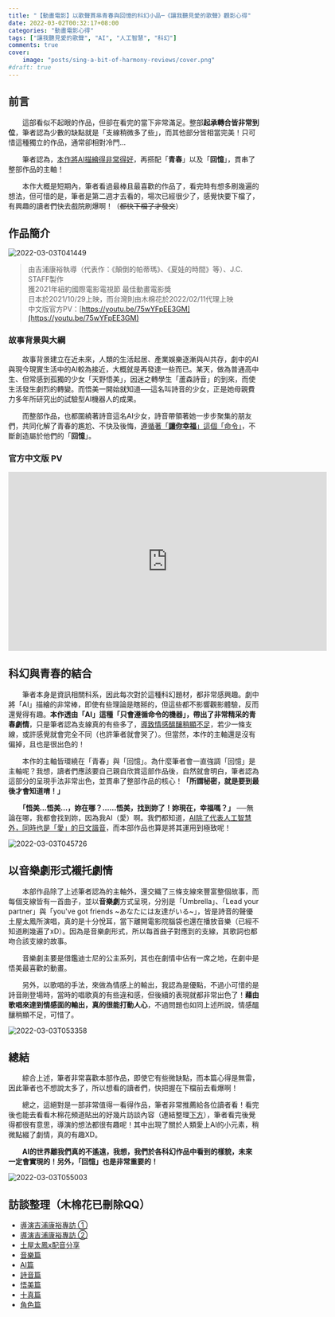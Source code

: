 ```yaml
---
title: "【動畫電影】以歌聲貫串青春與回憶的科幻小品─《讓我聽見愛的歌聲》觀影心得"
date: 2022-03-02T00:32:17+08:00
categories: "動畫電影心得" 
tags: ["讓我聽見愛的歌聲", "AI", "人工智慧", "科幻"]
comments: true
cover:
    image: "posts/sing-a-bit-of-harmony-reviews/cover.png"
#draft: true
---
```


## 前言

　　這部看似不起眼的作品，但卻在看完的當下非常滿足。整部**起承轉合皆非常到位**，筆者認為少數的缺點就是「支線稍微多了些」，而其他部分皆相當完美！只可惜這種獨立的作品，通常卻相對冷門...

　　筆者認為，<u>本作將AI描繪得非常得好</u>，再搭配「**青春**」以及「**回憶**」，貫串了整部作品的主軸！

　　本作大概是短期內，筆者看過最棒且最喜歡的作品了，看完時有想多刷幾遍的想法，但可惜的是，筆者是第二週才去看的，場次已經很少了，感覺快要下檔了，有興趣的讀者們快去戲院刷爆啊！（~~都快下檔了才發文~~）

<!--more-->

## 作品簡介
![2022-03-03T041449](2022-03-03T041449.png)
> 由吉浦康裕執導（代表作：《顛倒的帕蒂瑪》、《夏娃的時間》等）、J.C. STAFF製作<br>
> 獲2021年紐約國際電影電視節 最佳動畫電影獎<br>
> 日本於2021/10/29上映，而台灣則由木棉花於2022/02/11代理上映<br>
> 中文版官方PV：[https://youtu.be/75wYFpEE3GM](https://youtu.be/75wYFpEE3GM)

### 故事背景與大綱
　　故事背景建立在近未來，人類的生活起居、產業娛樂逐漸與AI共存，劇中的AI與現今現實生活中的AI較為接近，大概就是再發達一些而已。某天，做為普通高中生、但常感到孤獨的少女「天野悟美」，因迷之轉學生「蘆森詩音」的到來，而使生活發生劇烈的轉變。而悟美一開始就知道──這名叫詩音的少女，正是她母親費力多年所研究出的試驗型AI機器人的成果。

　　而整部作品，也都圍繞著詩音這名AI少女，詩音帶領著她一步步聚集的朋友們，共同化解了青春的尷尬、不快及後悔，<u>遵循著「<b>讓你幸福</b>」這個「命令」</u>，不斷創造屬於他們的「**回憶**」。

### 官方中文版 PV
<center><iframe width="640" height="360" src="https://www.youtube.com/embed/75wYFpEE3GM" title="YouTube video player" frameborder="0" allow="accelerometer; autoplay; clipboard-write; encrypted-media; gyroscope; picture-in-picture" allowfullscreen></iframe></center>

## 科幻與青春的結合
　　筆者本身是資訊相關科系，因此每次對於這種科幻題材，都非常感興趣。劇中將「AI」描繪的非常棒，即使有些理論是瞎掰的，但這些都不影響觀影體驗，反而還覺得有趣。**本作透由「AI」這種「只會遵循命令的機器」，帶出了非常精采的青春劇情**，只是筆者認為支線真的有些多了，<u>導致情感醞釀稍顯不足</u>，若少一條支線，或許感覺就會完全不同（也許筆者就會哭了）。但當然，本作的主軸還是沒有偏掉，且也是很出色的！

　　本作的主軸皆環繞在「青春」與「回憶」。為什麼筆者會一直強調「回憶」是主軸呢？我想，讀者們應該要自己親自欣賞這部作品後，自然就會明白，筆者認為這部分的呈現手法非常出色，並貫串了整部作品的核心！**「所謂秘密，就是要到最後才會知道唷！」**

　　**「悟美...悟美...，妳在哪？......悟美，找到妳了！妳現在，幸福嗎？」** ──無論在哪，我都會找到妳，因為我AI（愛）啊。我們都知道，<u>AI除了代表人工智慧外，同時也是「愛」的日文諧音</u>，而本部作品也算是將其運用到極致呢！

![2022-03-03T045726](2022-03-03T045726.png)

## 以音樂劇形式襯托劇情
　　本部作品除了上述筆者認為的主軸外，還交織了三條支線來豐富整個故事，而每個支線皆有一首曲子，並以**音樂劇**方式呈現，分別是「Umbrella」、「Lead your partner」與「you've got friends ~あなたには友達がいる~」，皆是詩音的聲優土屋太鳳所演唱，真的是十分悅耳，當下離開電影院腦袋也還在播放音樂（已經不知道刷幾遍了xD）。因為是音樂劇形式，所以每首曲子對應到的支線，其歌詞也都吻合該支線的故事。

　　音樂劇主要是借鑑迪士尼的公主系列，其也在劇情中佔有一席之地，在劇中是悟美最喜歡的動畫。

　　另外，以歌唱的手法，來做為情感上的輸出，我認為是優點，不過小可惜的是詩音剛登場時，當時的唱歌真的有些違和感，但後續的表現就都非常出色了！**藉由歌唱來達到情感面的輸出，真的很能打動人心**，不過問題也如同上述所說，情感醞釀稍顯不足，可惜了。

![2022-03-03T053358](2022-03-03T053358.png)

## 總結
　　綜合上述，筆者非常喜歡本部作品，即使它有些微缺點，而本篇心得是無雷，因此筆者也不想說太多了，所以想看的讀者們，快把握在下檔前去看爆啊！

　　總之，這絕對是一部非常值得一看得作品，筆者非常推薦給各位讀者看！看完後也能去看看木棉花頻道貼出的好幾片訪談內容（連結整理[下方](#訪談整理)），筆者看完後覺得都很有意思，導演的想法都很有趣呢！其中出現了關於人類愛上AI的小元素，稍微點綴了劇情，真的有趣XD。

　　**AI的世界離我們真的不遙遠，我想，我們於各科幻作品中看到的樣貌，未來一定會實現的！另外，「回憶」也是非常重要的！**

![2022-03-03T055003](2022-03-03T055003.png)

## 訪談整理（木棉花已刪除QQ）
- [導演吉浦康裕專訪 ①](https://www.youtube.com/watch?v=FdQ_oBtdDyg)
- [導演吉浦康裕專訪 ②](https://www.youtube.com/watch?v=7VhgbdUK1WI)
- [土屋太鳳x配音分享](https://youtu.be/QrnTQ7lW1nU)
- [音樂篇](https://youtu.be/pSLrvXfs2vc)
- [AI篇](https://youtu.be/VCPCh3uyBXI)
- [詩音篇](https://youtu.be/lyyiE0t0hwY)
- [悟美篇](https://youtu.be/k_V1v_VMJIw)
- [十真篇](https://youtu.be/oBl2ahLp-AM)
- [角色篇](https://youtu.be/t60v5ocDeAM)